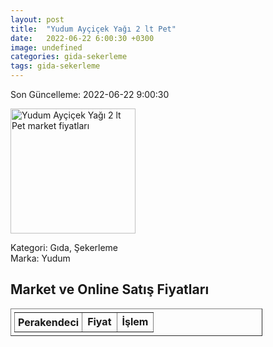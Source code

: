 ```yaml
---
layout: post
title:  "Yudum Ayçiçek Yağı 2 lt Pet"
date:   2022-06-22 6:00:30 +0300
image: undefined
categories: gida-sekerleme
tags: gida-sekerleme
---
```


Son Güncelleme: 2022-06-22 9:00:30

<img src="undefined" width="200" alt="Yudum Ayçiçek Yağı 2 lt Pet market fiyatları" />

Kategori: Gıda, Şekerleme
<br />
Marka: Yudum

<h2>Market ve Online Satış Fiyatları</h2>

<table border="1" style="padding: 5px;width:80%;">
  <tr>
    <td style="padding: 5px;"><strong>Perakendeci</strong></td>
    <td><strong>Fiyat</strong></td>
    <td><strong>İşlem</strong></td>
  </tr>
  
</table>
